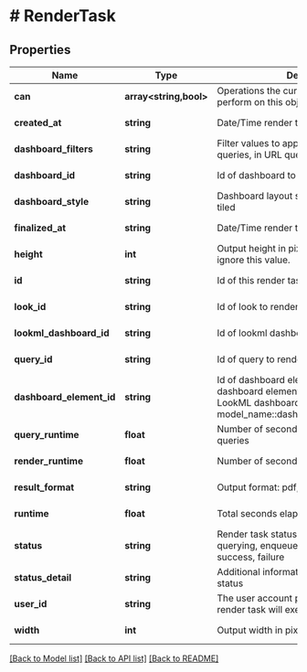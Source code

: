 # # RenderTask

## Properties

Name | Type | Description | Notes
------------ | ------------- | ------------- | -------------
**can** | **array<string,bool>** | Operations the current user is able to perform on this object | [optional] [readonly]
**created_at** | **string** | Date/Time render task was created | [optional] [readonly]
**dashboard_filters** | **string** | Filter values to apply to the dashboard queries, in URL query format | [optional] [readonly]
**dashboard_id** | **string** | Id of dashboard to render | [optional] [readonly]
**dashboard_style** | **string** | Dashboard layout style: single_column or tiled | [optional] [readonly]
**finalized_at** | **string** | Date/Time render task was completed | [optional] [readonly]
**height** | **int** | Output height in pixels. Flowed layouts may ignore this value. | [optional] [readonly]
**id** | **string** | Id of this render task | [optional] [readonly]
**look_id** | **string** | Id of look to render | [optional] [readonly]
**lookml_dashboard_id** | **string** | Id of lookml dashboard to render | [optional] [readonly]
**query_id** | **string** | Id of query to render | [optional] [readonly]
**dashboard_element_id** | **string** | Id of dashboard element to render: UDD dashboard element would be numeric and LookML dashboard element would be model_name::dashboard_title::lookml_link_id | [optional] [readonly]
**query_runtime** | **float** | Number of seconds elapsed running queries | [optional] [readonly]
**render_runtime** | **float** | Number of seconds elapsed rendering data | [optional] [readonly]
**result_format** | **string** | Output format: pdf, png, or jpg | [optional] [readonly]
**runtime** | **float** | Total seconds elapsed for render task | [optional] [readonly]
**status** | **string** | Render task status: enqueued_for_query, querying, enqueued_for_render, rendering, success, failure | [optional] [readonly]
**status_detail** | **string** | Additional information about the current status | [optional] [readonly]
**user_id** | **string** | The user account permissions in which the render task will execute | [optional] [readonly]
**width** | **int** | Output width in pixels | [optional] [readonly]

[[Back to Model list]](../../README.md#models) [[Back to API list]](../../README.md#endpoints) [[Back to README]](../../README.md)
